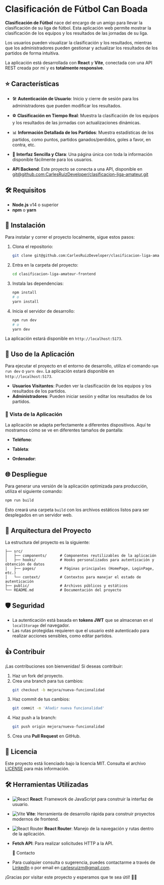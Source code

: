 # Clasificación de Fútbol Can Boada

**Clasificación de Fútbol** nace del encargo de un amigo para llevar la clasificación de su liga de fútbol. Esta aplicación web permite mostrar la clasificación de los equipos y los resultados de las jornadas de su liga.&#x20;

Los usuarios pueden visualizar la clasificación y los resultados, mientras que los administradores pueden gestionar y actualizar los resultados de los partidos de forma intuitiva.

La aplicación está desarrollada con **React** y **Vite**, conectada con una API REST creada por mí y es **totalmente responsive**.

## ⭐ Características

- 🛠️ **Autenticación de Usuario**: Inicio y cierre de sesión para los administradores que pueden modificar los resultados.

- ⚽ **Clasificación en Tiempo Real**: Muestra la clasificación de los equipos y los resultados de las jornadas con actualizaciones dinámicas.

- 📊 **Información Detallada de los Partidos**: Muestra estadísticas de los partidos, como puntos, partidos ganados/perdidos, goles a favor, en contra, etc.

- 📝 **Interfaz Sencilla y Clara**: Una página única con toda la información disponible fácilmente para los usuarios.

- **API Backend**: Este proyecto se conecta a una API, disponible en [git@github.com](git@github.com\:CarlesRuizDeveloper/clasificacion-liga-amateur.git)[:CarlesRuizDeveloper](git@github.com\:CarlesRuizDeveloper/clasificacion-liga-amateur.git)[/clasificacion-liga-amateur.git](git@github.com\:CarlesRuizDeveloper/clasificacion-liga-amateur.git)

## 🛠 Requisitos

- **Node.js** v14 o superior
- **npm** o **yarn**

## 🔧 Instalación

Para instalar y correr el proyecto localmente, sigue estos pasos:

1. Clona el repositorio:

   ```bash
   git clone git@github.com:CarlesRuizDeveloper/clasificacion-liga-amateur-frontend.git
   ```

2. Entra en la carpeta del proyecto:

   ```bash
   cd clasificacion-liga-amateur-frontend
   ```

3. Instala las dependencias:

   ```bash
   npm install
   # o
   yarn install
   ```

4. Inicia el servidor de desarrollo:

   ```bash
   npm run dev
   # o
   yarn dev
   ```

La aplicación estará disponible en `http://localhost:5173`.

## 🚀 Uso de la Aplicación

Para ejecutar el proyecto en el entorno de desarrollo, utiliza el comando `npm run dev` o `yarn dev`. La aplicación estará disponible en `http://localhost:5173`.

- **Usuarios Visitantes**: Pueden ver la clasificación de los equipos y los resultados de los partidos.
- **Administradores**: Pueden iniciar sesión y editar los resultados de los partidos.

### 📱 Vista de la Aplicación

La aplicación se adapta perfectamente a diferentes dispositivos. Aquí te mostramos cómo se ve en diferentes tamaños de pantalla:

- **Teléfono**:

- **Tableta**:

- **Ordenador**:

## 🌐 Despliegue

Para generar una versión de la aplicación optimizada para producción, utiliza el siguiente comando:

```bash
npm run build
```

Esto creará una carpeta `build` con los archivos estáticos listos para ser desplegados en un servidor web.

## 🏰 Arquitectura del Proyecto

La estructura del proyecto es la siguiente:

```
├── src/
│   ├── components/      # Componentes reutilizables de la aplicación
│   ├── hooks/           # Hooks personalizados para autenticación y obtención de datos
│   ├── pages/           # Páginas principales (HomePage, LoginPage, etc.)
│   └── context/         # Contextos para manejar el estado de autenticación
├── public/              # Archivos públicos y estáticos
└── README.md            # Documentación del proyecto
```

## 🛡️ Seguridad

- La autenticación está basada en **tokens JWT** que se almacenan en el `localStorage` del navegador.
- Las rutas protegidas requieren que el usuario esté autenticado para realizar acciones sensibles, como editar partidos.

## 👍 Contribuir

¡Las contribuciones son bienvenidas! Si deseas contribuir:

1. Haz un fork del proyecto.
2. Crea una branch para tus cambios:
   ```bash
   git checkout -b mejora/nueva-funcionalidad
   ```
3. Haz commit de tus cambios:
   ```bash
   git commit -m 'Añadir nueva funcionalidad'
   ```
4. Haz push a la branch:
   ```bash
   git push origin mejora/nueva-funcionalidad
   ```
5. Crea una **Pull Request** en GitHub.

## 📑 Licencia

Este proyecto está licenciado bajo la licencia MIT. Consulta el archivo [LICENSE](LICENSE) para más información.

## 🛠️ Herramientas Utilizadas

- ![React](https://upload.wikimedia.org/wikipedia/commons/a/a7/React-icon.svg) **React**: Framework de JavaScript para construir la interfaz de usuario.
- ![Vite](https://vitejs.dev/logo.svg) **Vite**: Herramienta de desarrollo rápida para construir proyectos modernos de frontend.
- ![React Router](https://reactrouter.com/favicon.ico) **React Router**: Manejo de la navegación y rutas dentro de la aplicación.
- **Fetch API**: Para realizar solicitudes HTTP a la API.



  💌 Contacto
- Para cualquier consulta o sugerencia, puedes contactarme a través de [LinkedIn](https://www.linkedin.com/in/carles-ruiz-montejo-developer/) o por email en [carlesruizm@gmail.com](mailto\:carlesruizm@gmail.com).

¡Gracias por visitar este proyecto y esperamos que te sea útil! 🍾🎉

